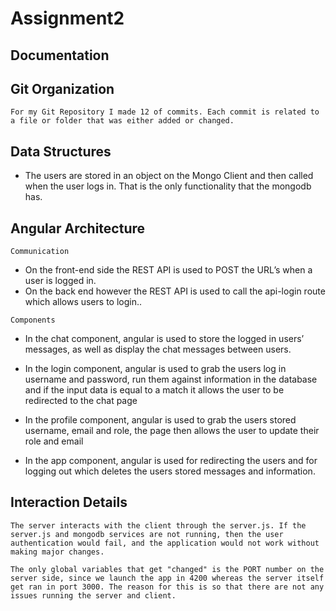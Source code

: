 # Assignment2
## Documentation
## Git Organization
`For my Git Repository I made 12 of commits. Each commit is related to a file or folder that was either added or changed.`

## Data Structures
* The users are stored in an object on the Mongo Client and then called when the user logs in. That is the only functionality that the mongodb has.



## Angular Architecture
`Communication`
* On the front-end side the REST API is used to POST the URL’s when a user is logged in.
* On the back end however the REST API is used to call the api-login route which allows users to login..

`Components`
* In the chat component, angular is used to store the logged in users’ messages, as well as display the chat messages between users. 

* In the login component, angular is used to grab the users log in username and password, run them against information in the database and if the input data is equal to a match it allows the user to be redirected to the chat page

* In the profile component, angular is used to grab the users stored username, email and role, the page then allows the user to update their role and email

* In the app component, angular is used for redirecting the users and for logging out which deletes the users stored messages and information.

## Interaction Details
`The server interacts with the client through the server.js. If the server.js and mongodb services are not running, then the user authentication would fail, and the application would not work without making major changes.`

`The only global variables that get "changed" is the PORT number on the server side, since we launch the app in 4200 whereas the server itself get ran in port 3000. The reason for this is so that there are not any issues running the server and client.`
